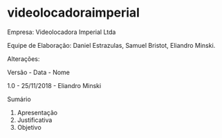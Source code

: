 # videolocadoraimperial

<p>Empresa: Videolocadora Imperial Ltda</p>
<p>Equipe de Elaboração: Daniel Estrazulas, Samuel Bristot, Eliandro Minski.</p>
<p>Alterações:</p>
<p>Versão - Data - Nome</p>
<p>1.0 - 25/11/2018 - Eliandro Minski</p>
<p>Sumário</p>
<ol>
  <li>Apresentação</li>
  <li>Justificativa</li>
  <li>Objetivo</li>
